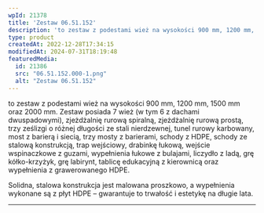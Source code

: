 ```yaml
---
wpId: 21378
title: 'Zestaw 06.51.152'
description: 'to zestaw z podestami wież na wysokości 900 mm, 1200 mm, 1500 mm oraz 2000 mm. Zestaw posiada 7 wież (w tym 6 z dachami dwuspadowymi), zjeżdżalnię rurową spiralną, zjeżdżalnię rurową prostą, trzy ześlizgi o różnej długości ze stali nierdzewnej, tunel rurowy karbowany, most z barierą i siecią, trzy mosty z barierami, schody z HDPE, ...'
type: product
createdAt: 2022-12-28T17:34:15
modifiedAt: 2024-07-31T18:19:48
featuredMedia:
  id: 21386
  src: "06.51.152.000-1.png"
  alt: "Zestaw 06.51.152"
---
```



to zestaw z podestami wież na wysokości 900 mm, 1200 mm, 1500 mm oraz 2000 mm. Zestaw posiada 7 wież (w tym 6 z dachami dwuspadowymi), zjeżdżalnię rurową spiralną, zjeżdżalnię rurową prostą, trzy ześlizgi o różnej długości ze stali nierdzewnej, tunel rurowy karbowany, most z barierą i siecią, trzy mosty z barierami, schody z HDPE, schody ze stalową konstrukcją, trap wejściowy, drabinkę łukową, wejście wspinaczkowe z guzami, wypełnienia łukowe z bulajami, liczydło z ladą, grę kółko-krzyżyk, grę labirynt, tablicę edukacyjną z kierownicą oraz wypełnienia z grawerowanego HDPE.

Solidna, stalowa konstrukcja jest malowana proszkowo, a wypełnienia wykonane są z płyt HDPE – gwarantuje to trwałość i estetykę na długie lata.

* * *